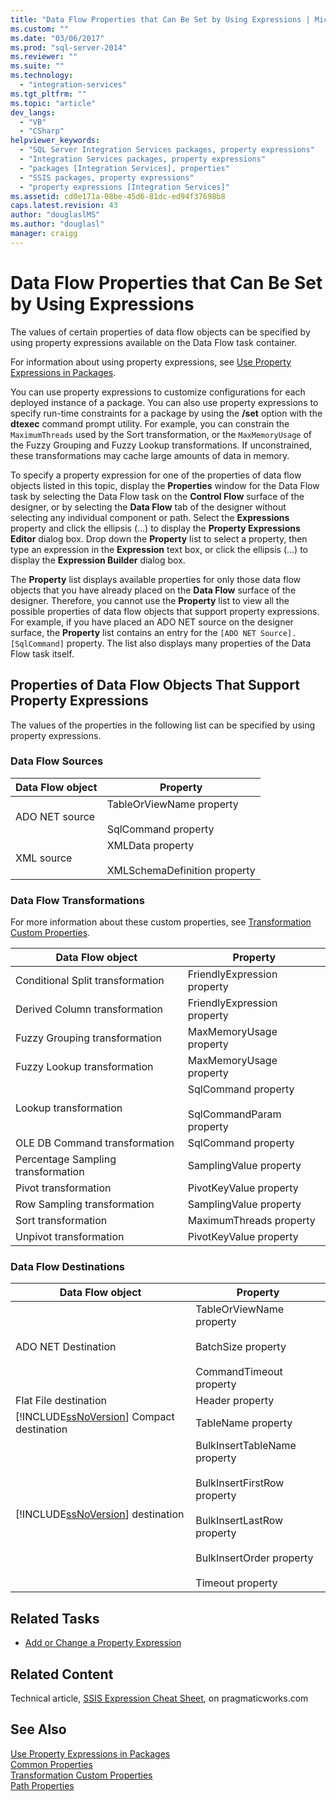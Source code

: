 ```yaml
---
title: "Data Flow Properties that Can Be Set by Using Expressions | Microsoft Docs"
ms.custom: ""
ms.date: "03/06/2017"
ms.prod: "sql-server-2014"
ms.reviewer: ""
ms.suite: ""
ms.technology: 
  - "integration-services"
ms.tgt_pltfrm: ""
ms.topic: "article"
dev_langs: 
  - "VB"
  - "CSharp"
helpviewer_keywords: 
  - "SQL Server Integration Services packages, property expressions"
  - "Integration Services packages, property expressions"
  - "packages [Integration Services], properties"
  - "SSIS packages, property expressions"
  - "property expressions [Integration Services]"
ms.assetid: cd0e171a-08be-45d6-81dc-ed94f37698b8
caps.latest.revision: 43
author: "douglaslMS"
ms.author: "douglasl"
manager: craigg
---
```

# Data Flow Properties that Can Be Set by Using Expressions
  The values of certain properties of data flow objects can be specified by using property expressions available on the Data Flow task container.  
  
 For information about using property expressions, see [Use Property Expressions in Packages](expressions/use-property-expressions-in-packages.md).  
  
 You can use property expressions to customize configurations for each deployed instance of a package. You can also use property expressions to specify run-time constraints for a package by using the **/set** option with the **dtexec** command prompt utility. For example, you can constrain the `MaximumThreads` used by the Sort transformation, or the `MaxMemoryUsage` of the Fuzzy Grouping and Fuzzy Lookup transformations. If unconstrained, these transformations may cache large amounts of data in memory.  
  
 To specify a property expression for one of the properties of data flow objects listed in this topic, display the **Properties** window for the Data Flow task by selecting the Data Flow task on the **Control Flow** surface of the designer, or by selecting the **Data Flow** tab of the designer without selecting any individual component or path. Select the **Expressions** property and click the ellipsis (...) to display the **Property Expressions Editor** dialog box. Drop down the **Property** list to select a property, then type an expression in the **Expression** text box, or click the ellipsis (...) to display the **Expression Builder** dialog box.  
  
 The **Property** list displays available properties for only those data flow objects that you have already placed on the **Data Flow** surface of the designer. Therefore, you cannot use the **Property** list to view all the possible properties of data flow objects that support property expressions. For example, if you have placed an ADO NET source on the designer surface, the **Property** list contains an entry for the `[ADO NET Source].[SqlCommand]` property. The list also displays many properties of the Data Flow task itself.  
  
## Properties of Data Flow Objects That Support Property Expressions  
 The values of the properties in the following list can be specified by using property expressions.  
  
### Data Flow Sources  
  
|Data Flow object|Property|  
|----------------------|--------------|  
|ADO NET source|TableOrViewName property<br /><br /> SqlCommand property|  
|XML source|XMLData property<br /><br /> XMLSchemaDefinition property|  
  
### Data Flow Transformations  
 For more information about these custom properties, see [Transformation Custom Properties](data-flow/transformations/transformation-custom-properties.md).  
  
|Data Flow object|Property|  
|----------------------|--------------|  
|Conditional Split transformation|FriendlyExpression property|  
|Derived Column transformation|FriendlyExpression property|  
|Fuzzy Grouping transformation|MaxMemoryUsage property|  
|Fuzzy Lookup transformation|MaxMemoryUsage property|  
|Lookup transformation|SqlCommand property<br /><br /> SqlCommandParam property|  
|OLE DB Command transformation|SqlCommand property|  
|Percentage Sampling transformation|SamplingValue property|  
|Pivot transformation|PivotKeyValue property|  
|Row Sampling transformation|SamplingValue property|  
|Sort transformation|MaximumThreads property|  
|Unpivot transformation|PivotKeyValue property|  
  
### Data Flow Destinations  
  
|Data Flow object|Property|  
|----------------------|--------------|  
|ADO NET Destination|TableOrViewName property<br /><br /> BatchSize property<br /><br /> CommandTimeout property|  
|Flat File destination|Header property|  
|[!INCLUDE[ssNoVersion](../includes/ssnoversion-md.md)] Compact destination|TableName property|  
|[!INCLUDE[ssNoVersion](../includes/ssnoversion-md.md)] destination|BulkInsertTableName property<br /><br /> BulkInsertFirstRow property<br /><br /> BulkInsertLastRow property<br /><br /> BulkInsertOrder property<br /><br /> Timeout property|  
  
## Related Tasks  
  
-   [Add or Change a Property Expression](expressions/add-or-change-a-property-expression.md)  
  
## Related Content  
 Technical article, [SSIS Expression Cheat Sheet](http://pragmaticworks.com/cheatsheet/), on pragmaticworks.com  
  
## See Also  
 [Use Property Expressions in Packages](expressions/use-property-expressions-in-packages.md)   
 [Common Properties](../../2014/integration-services/common-properties.md)   
 [Transformation Custom Properties](data-flow/transformations/transformation-custom-properties.md)   
 [Path Properties](../../2014/integration-services/path-properties.md)  
  
  